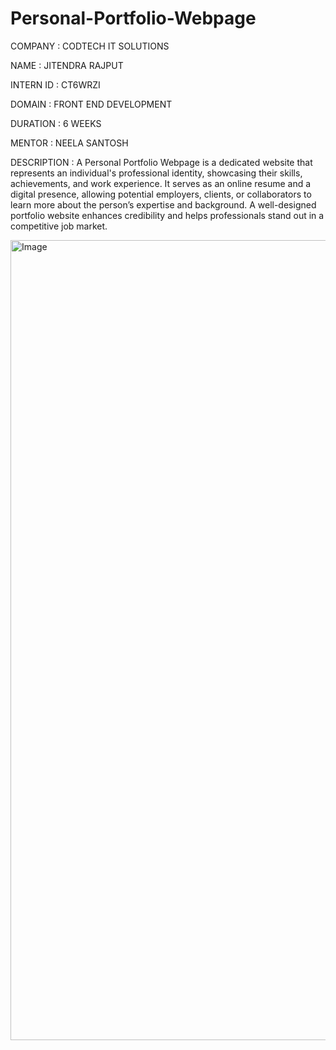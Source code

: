 # Personal-Portfolio-Webpage

COMPANY : CODTECH IT SOLUTIONS

NAME : JITENDRA RAJPUT

INTERN ID : CT6WRZI

DOMAIN : FRONT END DEVELOPMENT

DURATION : 6 WEEKS

MENTOR : NEELA SANTOSH

DESCRIPTION : A Personal Portfolio Webpage is a dedicated website that represents an individual's professional identity, showcasing their skills, achievements, and work experience. It serves as an online resume and a digital presence, allowing potential employers, clients, or collaborators to learn more about the person’s expertise and background. A well-designed portfolio website enhances credibility and helps professionals stand out in a competitive job market.

<img width="1280" alt="Image" src="https://github.com/user-attachments/assets/200b3525-b35c-4e4c-9098-8b16aea7eb1e" />
